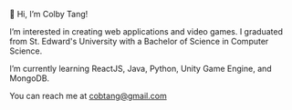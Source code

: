 👋 Hi, I’m Colby Tang!

I’m interested in creating web applications and video games. I graduated from St. Edward's University with a Bachelor of Science in Computer Science.

I’m currently learning ReactJS, Java, Python, Unity Game Engine, and MongoDB.

You can reach me at cobtang@gmail.com

<!---
colbyktang/colbyktang is a ✨ special ✨ repository because its `README.md` (this file) appears on your GitHub profile.
You can click the Preview link to take a look at your changes.
--->
